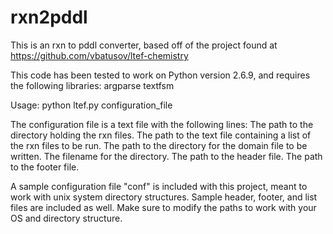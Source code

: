 # rxn2pddl
This is an rxn to pddl converter, based off of the project found at https://github.com/vbatusov/ltef-chemistry

This code has been tested to work on Python version 2.6.9, and requires the following libraries:
    argparse
    textfsm

Usage: python ltef.py configuration_file

The configuration file is a text file with the following lines:
    The path to the directory holding the rxn files.
    The path to the text file containing a list of the rxn files to be run.
    The path to the directory for the domain file to be written.
    The filename for the directory.
    The path to the header file.
    The path to the footer file.
    
A sample configuration file "conf" is included with this project, meant to work with unix system directory structures.
Sample header, footer, and list files are included as well.
Make sure to modify the paths to work with your OS and directory structure.




